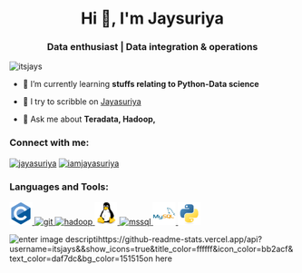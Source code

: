 <h1 align="center">Hi 👋, I'm Jaysuriya</h1>
<h3 align="center">Data enthusiast | Data integration & operations</h3>

<p align="left"> <img src="https://komarev.com/ghpvc/?username=itsjays&label=Profile%20views&color=0e75b6&style=flat" alt="itsjays" /> </p>

- 🌱 I’m currently learning **stuffs relating to Python-Data science**

- 📝 I try to scribble on [Jayasuriya](jayasuriya.hashnode.dev)

- 💬 Ask me about **Teradata, Hadoop,**

<h3 align="left">Connect with me:</h3>
<p align="left">
<a href="https://dev.to/jayasuriya" target="blank"><img align="center" src="https://cdn.jsdelivr.net/npm/simple-icons@3.0.1/icons/dev-dot-to.svg" alt="jayasuriya" height="30" width="40" /></a>
<a href="https://twitter.com/iamjayasuriya" target="blank"><img align="center" src="https://raw.githubusercontent.com/rahuldkjain/github-profile-readme-generator/master/src/images/icons/Social/twitter.svg" alt="iamjayasuriya" height="30" width="40" /></a>
</p>

<h3 align="left">Languages and Tools:</h3>
<p align="left"> <a href="https://www.cprogramming.com/" target="_blank"> <img src="https://raw.githubusercontent.com/devicons/devicon/master/icons/c/c-original.svg" alt="c" width="40" height="40"/> </a> <a href="https://git-scm.com/" target="_blank"> <img src="https://www.vectorlogo.zone/logos/git-scm/git-scm-icon.svg" alt="git" width="40" height="40"/> </a> <a href="https://hadoop.apache.org/" target="_blank"> <img src="https://www.vectorlogo.zone/logos/apache_hadoop/apache_hadoop-icon.svg" alt="hadoop" width="40" height="40"/> </a> <a href="https://www.linux.org/" target="_blank"> <img src="https://raw.githubusercontent.com/devicons/devicon/master/icons/linux/linux-original.svg" alt="linux" width="40" height="40"/> </a> <a href="https://www.microsoft.com/en-us/sql-server" target="_blank"> <img src="https://www.svgrepo.com/show/303229/microsoft-sql-server-logo.svg" alt="mssql" width="40" height="40"/> </a> <a href="https://www.mysql.com/" target="_blank"> <img src="https://raw.githubusercontent.com/devicons/devicon/master/icons/mysql/mysql-original-wordmark.svg" alt="mysql" width="40" height="40"/> </a> <a href="https://www.python.org" target="_blank"> <img src="https://raw.githubusercontent.com/devicons/devicon/master/icons/python/python-original.svg" alt="python" width="40" height="40"/> </a> </p>


![enter image descriptihttps://github-readme-stats.vercel.app/api?username=itsjays&&show_icons=true&title_color=ffffff&icon_color=bb2acf&text_color=daf7dc&bg_color=151515on here](https://github-readme-stats.vercel.app/api?username=itsjays&&show_icons=true&title_color=ffffff&icon_color=bb2acf&text_color=daf7dc&bg_color=151515)



<!--
**itsjays/itsjays** is a ✨ _special_ ✨ repository because its `README.md` (this file) appears on your GitHub profile.

Here are some ideas to get you started:

- 🔭 I’m currently working on ...
- 🌱 I’m currently learning ...
- 👯 I’m looking to collaborate on ...
- 🤔 I’m looking for help with ...
- 💬 Ask me about ...
- 📫 How to reach me: ...
- 😄 Pronouns: ...
- ⚡ Fun fact: ...
-->
